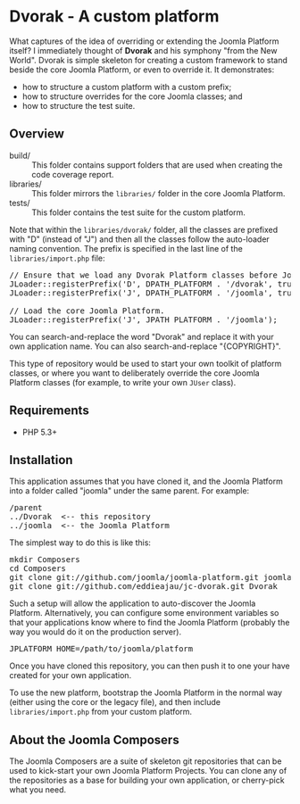 # Dvorak - A custom platform

What captures of the idea of overriding or extending the Joomla Platform itself? I immediately thought of **Dvorak** and his symphony "from the New World".  Dvorak is simple skeleton for creating a custom framework to stand beside the core Joomla Platform, or even to override it. It demonstrates:

* how to structure a custom platform with a custom prefix;
* how to structure overrides for the core Joomla classes; and
* how to structure the test suite.

## Overview

<dl>
  <dt>build/</dt>
  <dd>This folder contains support folders that are used when creating the code coverage report.</dd>
  <dt>libraries/</dt>
  <dd>This folder mirrors the <code>libraries/</code> folder in the core Joomla Platform.</dd>
  <dt>tests/</dt>
  <dd>This folder contains the test suite for the custom platform.</dd>
</dl>

Note that within the ``libraries/dvorak/`` folder, all the classes are prefixed with "D" (instead of "J") and then all the classes follow the auto-loader naming convention. The prefix is specified in the last line of the ``libraries/import.php`` file:

<pre>// Ensure that we load any Dvorak Platform classes before Joomla ones.
JLoader::registerPrefix('D', DPATH_PLATFORM . '/dvorak', true);
JLoader::registerPrefix('J', DPATH_PLATFORM . '/joomla', true);

// Load the core Joomla Platform.
JLoader::registerPrefix('J', JPATH_PLATFORM . '/joomla');</pre>

You can search-and-replace the word "Dvorak" and replace it with your own application name. You can also search-and-replace "{COPYRIGHT}".

This type of repository would be used to start your own toolkit of platform classes, or where you want to deliberately override the core Joomla Platform classes (for example, to write your own ``JUser`` class).

## Requirements

* PHP 5.3+

## Installation

This application assumes that you have cloned it, and the Joomla Platform into a folder called "joomla" under the same parent. For example:

<pre>/parent
../Dvorak  &lt;-- this repository
../joomla  &lt;-- the Joomla Platform</pre>

The simplest way to do this is like this:

<pre>mkdir Composers
cd Composers
git clone git://github.com/joomla/joomla-platform.git joomla
git clone git://github.com/eddieajau/jc-dvorak.git Dvorak</pre>

Such a setup will allow the application to auto-discover the Joomla Platform. Alternatively, you can configure some environment variables so that your applications know where to find the Joomla Platform (probably the way you would do it on the production server).

<pre>JPLATFORM_HOME=/path/to/joomla/platform</pre>

Once you have cloned this repository, you can then push it to one your have created for your own application.

To use the new platform, bootstrap the Joomla Platform in the normal way (either using the core or the legacy file), and then include ``libraries/import.php`` from your custom platform.

## About the Joomla Composers

The Joomla Composers are a suite of skeleton git repositories that can be used to kick-start your own Joomla Platform Projects. You can clone any of the repositories as a base for building your own application, or cherry-pick what you need.